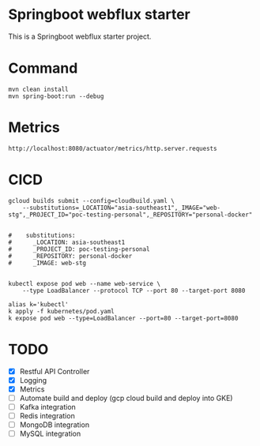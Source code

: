 # Springboot webflux starter

This is a Springboot webflux starter project.

# Command

```
mvn clean install
mvn spring-boot:run --debug
```

# Metrics

```
http://localhost:8080/actuator/metrics/http.server.requests
```

# CICD

```agsl
gcloud builds submit --config=cloudbuild.yaml \
    --substitutions=_LOCATION="asia-southeast1",_IMAGE="web-stg",_PROJECT_ID="poc-testing-personal",_REPOSITORY="personal-docker"


#    substitutions:
#      _LOCATION: asia-southeast1
#      _PROJECT_ID: poc-testing-personal
#      _REPOSITORY: personal-docker
#      _IMAGE: web-stg


kubectl expose pod web --name web-service \
    --type LoadBalancer --protocol TCP --port 80 --target-port 8080

alias k='kubectl'
k apply -f kubernetes/pod.yaml
k expose pod web --type=LoadBalancer --port=80 --target-port=8080

```

# TODO

- [x] Restful API Controller
- [x] Logging
- [x] Metrics
- [ ] Automate build and deploy (gcp cloud build and deploy into GKE)
- [ ] Kafka integration
- [ ] Redis integration
- [ ] MongoDB integration
- [ ] MySQL integration